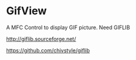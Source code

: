 # GifView
A MFC Control to display GIF picture. Need GIFLIB

http://giflib.sourceforge.net/

https://github.com/chivstyle/giflib

